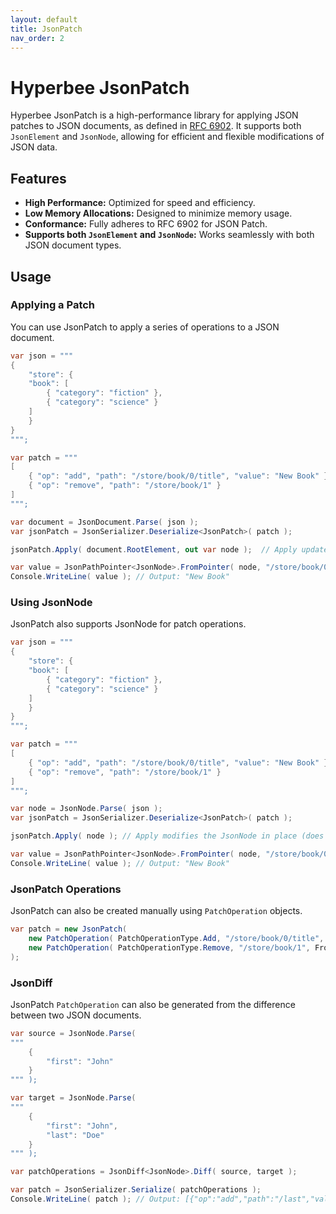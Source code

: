 ```yaml
---
layout: default
title: JsonPatch
nav_order: 2
---
```


# Hyperbee JsonPatch

Hyperbee JsonPatch is a high-performance library for applying JSON patches to JSON documents, as defined in [RFC 6902](https://www.rfc-editor.org/rfc/rfc6902.html).
It supports both `JsonElement` and `JsonNode`, allowing for efficient and flexible modifications of JSON data.

## Features

- **High Performance:** Optimized for speed and efficiency.
- **Low Memory Allocations:** Designed to minimize memory usage.
- **Conformance:** Fully adheres to RFC 6902 for JSON Patch.
- **Supports both `JsonElement` and `JsonNode`:** Works seamlessly with both JSON document types.

## Usage

### Applying a Patch

You can use JsonPatch to apply a series of operations to a JSON document.

```csharp
var json = """
{ 
    "store": { 
    "book": [
        { "category": "fiction" }, 
        { "category": "science" } 
    ] 
    } 
}
""";

var patch = """
[
    { "op": "add", "path": "/store/book/0/title", "value": "New Book" },
    { "op": "remove", "path": "/store/book/1" }
]
""";

var document = JsonDocument.Parse( json );
var jsonPatch = JsonSerializer.Deserialize<JsonPatch>( patch );

jsonPatch.Apply( document.RootElement, out var node );  // Apply updates a JsonNode (since elements cannot be modified)

var value = JsonPathPointer<JsonNode>.FromPointer( node, "/store/book/0/title" );
Console.WriteLine( value ); // Output: "New Book"
```

### Using JsonNode

JsonPatch also supports JsonNode for patch operations.

```csharp
var json = """
{ 
    "store": { 
    "book": [
        { "category": "fiction" }, 
        { "category": "science" } 
    ] 
    } 
}
""";

var patch = """
[
    { "op": "add", "path": "/store/book/0/title", "value": "New Book" },
    { "op": "remove", "path": "/store/book/1" }
]
""";

var node = JsonNode.Parse( json );
var jsonPatch = JsonSerializer.Deserialize<JsonPatch>( patch );

jsonPatch.Apply( node ); // Apply modifies the JsonNode in place (does rollback changes if an error occurs)

var value = JsonPathPointer<JsonNode>.FromPointer( node, "/store/book/0/title" );
Console.WriteLine( value ); // Output: "New Book"
```

### JsonPatch Operations

JsonPatch can also be created manually using `PatchOperation` objects.

```csharp
var patch = new JsonPatch(
    new PatchOperation( PatchOperationType.Add, "/store/book/0/title", From: null, "New Book" ),
    new PatchOperation( PatchOperationType.Remove, "/store/book/1", From: null, Value: null ),
);
```

### JsonDiff

JsonPatch `PatchOperation` can also be generated from the difference between two JSON documents.

```csharp
var source = JsonNode.Parse(
"""
    {
        "first": "John"
    }
""" );

var target = JsonNode.Parse(
"""
    {
        "first": "John",
        "last": "Doe"
    }
""" );

var patchOperations = JsonDiff<JsonNode>.Diff( source, target );

var patch = JsonSerializer.Serialize( patchOperations );
Console.WriteLine( patch ); // Output: [{"op":"add","path":"/last","value":"Doe"}]
```


